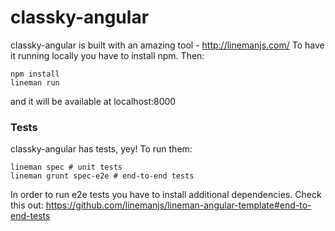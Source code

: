 classky-angular
================

classky-angular is built with an amazing tool - http://linemanjs.com/
To have it running locally you have to install npm. Then:

```
npm install
lineman run
```

and it will be available at localhost:8000

### Tests

classky-angular has tests, yey! To run them:

```
lineman spec # unit tests
lineman grunt spec-e2e # end-to-end tests
```
In order to run e2e tests you have to install additional dependencies. Check this out: https://github.com/linemanjs/lineman-angular-template#end-to-end-tests
